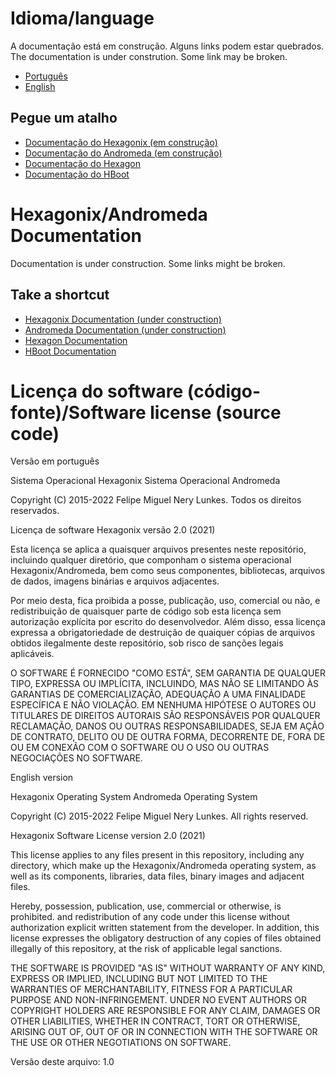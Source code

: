 # Idioma/language

A documentação está em construção. Alguns links podem estar quebrados.
<br>
The documentation is under constrution. Some link may be broken.

* [Português](https://github.com/hexagonix/Doc#pegue-um-atalho)
* [English](https://github.com/hexagonix/Doc#take-a-shortcut)

## Pegue um atalho

* [Documentação do Hexagonix (em construção)](https://github.com/hexagonix/Doc/tree/main/Hexagonix/README.md)
* [Documentação do Andromeda (em construção)](https://github.com/hexagonix/Doc/tree/main/Andromeda/README.md)
* [Documentação do Hexagon](https://github.com/hexagonix/Doc/tree/main/Hexagon/README.md)
* [Documentação do HBoot](https://github.com/hexagonix/Doc/tree/main/HBoot/README.md) 

<!-- Documentação im inglês -->

# Hexagonix/Andromeda Documentation

Documentation is under construction. Some links might be broken.

## Take a shortcut

* [Hexagonix Documentation (under construction)](https://github.com/hexagonix/Doc/tree/main/Hexagonix/README.en.md)
* [Andromeda Documentation (under construction)](https://github.com/hexagonix/Doc/tree/main/Andromeda/README.en.md)
* [Hexagon Documentation](https://github.com/hexagonix/Doc/tree/main/Hexagon/README.en.md)
* [HBoot Documentation](https://github.com/hexagonix/Doc/tree/main/HBoot/README.en.md)

# Licença do software (código-fonte)/Software license (source code)

Versão em português

Sistema Operacional Hexagonix
Sistema Operacional Andromeda

Copyright (C) 2015-2022 Felipe Miguel Nery Lunkes. Todos os direitos reservados.

Licença de software Hexagonix versão 2.0 (2021)

Esta licença se aplica a quaisquer arquivos presentes neste repositório, 
incluindo qualquer diretório, que componham o sistema operacional Hexagonix/Andromeda,
bem como seus componentes, bibliotecas, arquivos de dados, imagens binárias e arquivos adjacentes.

Por meio desta, fica proibida a posse, publicação, uso, comercial ou não,
e redistribuição de quaisquer parte de código sob esta licença sem autorização 
explícita por escrito do desenvolvedor. Além disso, essa licença expressa a 
obrigatoriedade de destruição de quaiquer cópias de arquivos obtidos ilegalmente 
deste repositório, sob risco de sanções legais aplicáveis.

O SOFTWARE É FORNECIDO "COMO ESTÁ", SEM GARANTIA DE QUALQUER TIPO, EXPRESSA OU
IMPLÍCITA, INCLUINDO, MAS NÃO SE LIMITANDO ÀS GARANTIAS DE COMERCIALIZAÇÃO,
ADEQUAÇÃO A UMA FINALIDADE ESPECÍFICA E NÃO VIOLAÇÃO. EM NENHUMA HIPÓTESE O 
AUTORES OU TITULARES DE DIREITOS AUTORAIS SÃO RESPONSÁVEIS POR QUALQUER RECLAMAÇÃO,
DANOS OU OUTRAS RESPONSABILIDADES, SEJA EM AÇÃO DE CONTRATO, DELITO OU DE OUTRA FORMA,
DECORRENTE DE, FORA DE OU EM CONEXÃO COM O SOFTWARE OU O USO OU OUTRAS NEGOCIAÇÕES NO
SOFTWARE.

English version

Hexagonix Operating System
Andromeda Operating System

Copyright (C) 2015-2022 Felipe Miguel Nery Lunkes. All rights reserved.

Hexagonix Software License version 2.0 (2021)

This license applies to any files present in this repository,
including any directory, which make up the Hexagonix/Andromeda operating system,
as well as its components, libraries, data files, binary images and adjacent files.

Hereby, possession, publication, use, commercial or otherwise, is prohibited.
and redistribution of any code under this license without authorization
explicit written statement from the developer. In addition, this license expresses the
obligatory destruction of any copies of files obtained illegally
of this repository, at the risk of applicable legal sanctions.

THE SOFTWARE IS PROVIDED "AS IS" WITHOUT WARRANTY OF ANY KIND, EXPRESS OR
IMPLIED, INCLUDING BUT NOT LIMITED TO THE WARRANTIES OF MERCHANTABILITY,
FITNESS FOR A PARTICULAR PURPOSE AND NON-INFRINGEMENT. UNDER NO EVENT
AUTHORS OR COPYRIGHT HOLDERS ARE RESPONSIBLE FOR ANY CLAIM,
DAMAGES OR OTHER LIABILITIES, WHETHER IN CONTRACT, TORT OR OTHERWISE,
ARISING OUT OF, OUT OF OR IN CONNECTION WITH THE SOFTWARE OR THE USE OR OTHER NEGOTIATIONS ON
SOFTWARE.

Versão deste arquivo: 1.0